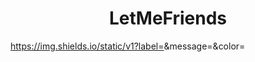 <h1 align="center"> LetMeFriends </h1>

https://img.shields.io/static/v1?label=<LABEL>&message=<MESSAGE>&color=<COLOR>